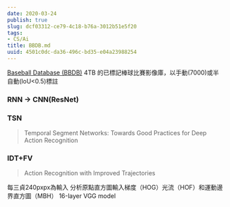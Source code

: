 ```yaml
---
date: 2020-03-24
publish: true
slug: dcf03312-ce79-4c18-b76a-3012b51e5f20
tags:
- CS/Ai
title: BBDB.md
uuid: 4501c0dc-da36-496c-bd35-e04a23988254
---
```

[Baseball Database (BBDB)](https://sites.google.com/site/eccv2018bbdb/) 4TB 的已標記棒球比賽影像庫，以手動(7000)或半自動(loU<0.5)標註

### RNN -> CNN(ResNet)

### TSN

> Temporal Segment Networks: Towards Good
> Practices for Deep Action Recognition



### IDT+FV

> Action Recognition with Improved Trajectories



每三貞240pxpx為輸入
分析原點直方圖輸入梯度（HOG）光流（HOF）和運動邊界直方圖（MBH）
16-layer VGG model
